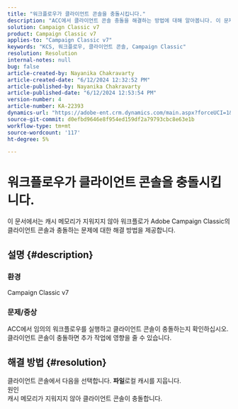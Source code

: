 ```yaml
---
title: "워크플로우가 클라이언트 콘솔을 충돌시킵니다."
description: "ACC에서 클라이언트 콘솔 충돌을 해결하는 방법에 대해 알아봅니다. 이 문제를 방지하려면 캐시 메모리를 지우십시오."
solution: Campaign Classic v7
product: Campaign Classic v7
applies-to: "Campaign Classic v7"
keywords: "KCS, 워크플로우, 클라이언트 콘솔, Campaign Classic"
resolution: Resolution
internal-notes: null
bug: false
article-created-by: Nayanika Chakravarty
article-created-date: "6/12/2024 12:32:52 PM"
article-published-by: Nayanika Chakravarty
article-published-date: "6/12/2024 12:53:54 PM"
version-number: 4
article-number: KA-22393
dynamics-url: "https://adobe-ent.crm.dynamics.com/main.aspx?forceUCI=1&pagetype=entityrecord&etn=knowledgearticle&id=8df36bdc-b728-ef11-840b-6045bd0065b6"
source-git-commit: d0efbd9646e8f954ed159df2a79793cbc8e63e1b
workflow-type: tm+mt
source-wordcount: '117'
ht-degree: 5%

---
```


# 워크플로우가 클라이언트 콘솔을 충돌시킵니다.


이 문서에서는 캐시 메모리가 지워지지 않아 워크플로가 Adobe Campaign Classic의 클라이언트 콘솔과 충돌하는 문제에 대한 해결 방법을 제공합니다.

## 설명 {#description}


### <b>환경 </b>

Campaign Classic v7

### <b>문제/증상</b>

ACC에서 임의의 워크플로우를 실행하고 클라이언트 콘솔이 충돌하는지 확인하십시오. 클라이언트 콘솔이 충돌하면 추가 작업에 영향을 줄 수 있습니다.






## 해결 방법 {#resolution}


클라이언트 콘솔에서 다음을 선택합니다. <b>파일</b>로컬 캐시를 지웁니다.
<br>원인<br>
캐시 메모리가 지워지지 않아 클라이언트 콘솔이 충돌합니다.
